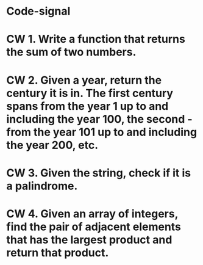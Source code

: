 # Code-signal

# CW 1. Write a function that returns the sum of two numbers.

# CW 2. Given a year, return the century it is in. The first century spans from the year 1 up to and including the year 100, the second - from the year 101 up to and including the year 200, etc.

# CW 3. Given the string, check if it is a palindrome.

# CW 4. Given an array of integers, find the pair of adjacent elements that has the largest product and return that product.
